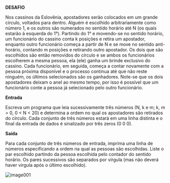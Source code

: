**DESAFIO**

Nos cassinos da Eslovênia, apostadores serão colocados em um grande círculo, voltados para dentro. Alguém é escolhido arbitrariamente como número 1, e os outros são numerados no sentido horário até N (os quais estarão à esquerda do 1°). Partindo do 1° e movendo-se no sentido horário, um funcionário do cassino conta k posições e retira um apostador, enquanto outro funcionário começa a partir de N e se move no sentido anti-horário, contando m posições e retirando outro apostador. Os dois que são escolhidos são então removidos do círculo e se ambos os funcionários escolherem a mesma pessoa, ela (ele) ganha um brinde exclusivo do cassino. Cada funcionário, em seguida, começa a contar novamente com a pessoa próxima disponível e o processo continua até que não reste ninguém, os últimos selecionados são os ganhadores. Note-se que os dois apostadores deixam o anel ao mesmo tempo, por isso é possível que um funcionário conte a pessoa já selecionado pelo outro funcionário.

**Entrada**

Escreva um programa que leia sucessivamente três números (N, k e m; k, m > 0, 0 < N < 20) e determina a ordem no qual os apostadores são retirados do círculo. Cada conjunto de três números estará em uma linha distinta e o final da entrada de dados é sinalizado por três zeros (0 0 0).

**Saída**

Para cada conjunto de três números de entrada, imprima uma linha de números especificando a ordem na qual as pessoas são escolhidas. Liste o par escolhido partindo da pessoa escolhida pelo contador do sentido horário. Os pares sucessivos são separados por vírgula (mas não deverá haver vírgula após o último escolhido).

![image001](https://user-images.githubusercontent.com/70455470/110484777-bea1f900-80c9-11eb-9789-3df3d856f529.png)
